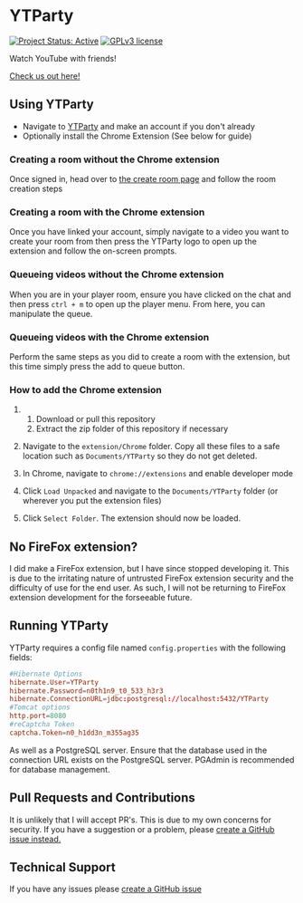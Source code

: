 # YTParty

[![Project Status: Active](https://www.repostatus.org/badges/latest/active.svg)](https://www.repostatus.org/#active) [![GPLv3 license](https://img.shields.io/badge/License-GPLv3-blue.svg)](https://www.gnu.org/licenses/gpl-3.0)

Watch YouTube with friends!

[Check us out here!](https://ytparty.voidtech.de/)

## Using YTParty

- Navigate to [YTParty](https://ytparty.voidtech.de/) and make an account if you don't already
- Optionally install the Chrome Extension (See below for guide)

### Creating a room without the Chrome extension

Once signed in, head over to [the create room page](https://ytparty.voidtech.de/html/createroom.html) and follow the room creation steps

### Creating a room with the Chrome extension

Once you have linked your account, simply navigate to a video you want to create your room from then press the YTParty logo to open up the extension and follow the on-screen prompts.

### Queueing videos without the Chrome extension

When you are in your player room, ensure you have clicked on the chat and then press `ctrl + m` to open up the player menu. From here, you can manipulate the queue.

### Queueing videos with the Chrome extension

Perform the same steps as you did to create a room with the extension, but this time simply press the add to queue button.

### How to add the Chrome extension

1.  1. Download or pull this repository
    2. Extract the zip folder of this repository if necessary

2. Navigate to the `extension/Chrome` folder. Copy all these files to a safe location such as `Documents/YTParty` so they do not get deleted.
3. In Chrome, navigate to `chrome://extensions` and enable developer mode
4. Click `Load Unpacked` and navigate to the `Documents/YTParty` folder (or wherever you put the extension files)
5. Click `Select Folder`. The extension should now be loaded.

## No FireFox extension?

I did make a FireFox extension, but I have since stopped developing it. This is due to the irritating nature of untrusted FireFox extension security and the difficulty of use for the end user. As such, I will not be returning to FireFox extension development for the forseeable future.

## Running YTParty

YTParty requires a config file named `config.properties` with the following fields:

```conf
#Hibernate Options
hibernate.User=YTParty
hibernate.Password=n0th1n9_t0_533_h3r3
hibernate.ConnectionURL=jdbc:postgresql://localhost:5432/YTParty
#Tomcat options
http.port=8080
#reCaptcha Token
captcha.Token=n0_h1dd3n_m355ag35
```

As well as a PostgreSQL server. Ensure that the database used in the connection URL exists on the PostgreSQL server. PGAdmin is recommended for database management.

## Pull Requests and Contributions

It is unlikely that I will accept PR's. This is due to my own concerns for security. If you have a suggestion or a problem, please [create a GitHub issue instead.](https://github.com/Elementalmp4/YTParty/issues/new)

## Technical Support

If you have any issues please [create a GitHub issue](https://github.com/Elementalmp4/YouTubeParty/issues/new)
